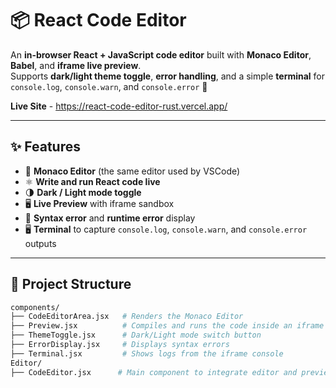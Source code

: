 # 📦 React Code Editor

An **in-browser React + JavaScript code editor** built with **Monaco Editor**, **Babel**, and **iframe live preview**.  
Supports **dark/light theme toggle**, **error handling**, and a simple **terminal** for `console.log`, `console.warn`, and `console.error` 🚀

**Live Site** - https://react-code-editor-rust.vercel.app/

---

## ✨ Features

- 🎨 **Monaco Editor** (the same editor used by VSCode)
- ⚛️ **Write and run React code live**
- 🌗 **Dark / Light mode toggle**
- 🖥️ **Live Preview** with iframe sandbox
- 🐞 **Syntax error** and **runtime error** display
- 🖥️ **Terminal** to capture `console.log`, `console.warn`, and `console.error` outputs

---

## 📁 Project Structure

```bash
components/
├── CodeEditorArea.jsx   # Renders the Monaco Editor
├── Preview.jsx          # Compiles and runs the code inside an iframe
├── ThemeToggle.jsx      # Dark/Light mode switch button
├── ErrorDisplay.jsx     # Displays syntax errors
├── Terminal.jsx         # Shows logs from the iframe console
Editor/
├── CodeEditor.jsx      # Main component to integrate editor and preview
